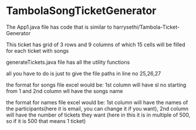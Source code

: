 # TambolaSongTicketGenerator

The App1.java file has code that is similar to harrysethi/Tambola-Ticket-Generator

This ticket has grid of 3 rows and 9 columns of which 15 cells will be filled for each ticket with songs


generateTickets.java file has all the utility functions

all you have to do is just to give the file paths in line no 25,26,27

the format for songs file excel would be: 1st column will have sl no starting from 1 and 2nd column wll have the songs name

the format for names file excel would be: 1st column will have the names of the participants(here it is email, you can change it if you want), 2nd column will have the number of tickets they want (here in this it is in multiple of 500, so if it is 500 that means 1 ticket)
